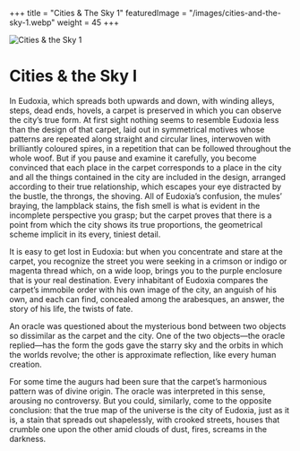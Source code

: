 +++
title = "Cities & The Sky 1"
featuredImage = "/images/cities-and-the-sky-1.webp"
weight = 45
+++

![Cities & the Sky 1](/images/cities-and-the-sky-1.webp)

# Cities & the Sky I

In Eudoxia, which spreads both upwards and down, with winding alleys, steps, dead ends, hovels, a carpet is preserved in which you can observe the city’s true form. At first sight nothing seems to resemble Eudoxia less than the design of that carpet, laid out in symmetrical motives whose patterns are repeated along straight and circular lines, interwoven with brilliantly coloured spires, in a repetition that can be followed throughout the whole woof. But if you pause and examine it carefully, you become convinced that each place in the carpet corresponds to a place in the city and all the things contained in the city are included in the design, arranged according to their true relationship, which escapes your eye distracted by the bustle, the throngs, the shoving. All of Eudoxia’s confusion, the mules’ braying, the lampblack stains, the fish smell is what is evident in the incomplete perspective you grasp; but the carpet proves that there is a point from which the city shows its true proportions, the geometrical scheme implicit in its every, tiniest detail.

It is easy to get lost in Eudoxia: but when you concentrate and stare at the carpet, you recognize the street you were seeking in a crimson or indigo or magenta thread which, on a wide loop, brings you to the purple enclosure that is your real destination. Every inhabitant of Eudoxia compares the carpet’s immobile order with his own image of the city, an anguish of his own, and each can find, concealed among the arabesques, an answer, the story of his life, the twists of fate.

An oracle was questioned about the mysterious bond between two objects so dissimilar as the carpet and the city. One of the two objects—the oracle replied—has the form the gods gave the starry sky and the orbits in which the worlds revolve; the other is approximate reflection, like every human creation.

For some time the augurs had been sure that the carpet’s harmonious pattern was of divine origin. The oracle was interpreted in this sense, arousing no controversy. But you could, similarly, come to the opposite conclusion: that the true map of the universe is the city of Eudoxia, just as it is, a stain that spreads out shapelessly, with crooked streets, houses that crumble one upon the other amid clouds of dust, fires, screams in the darkness.